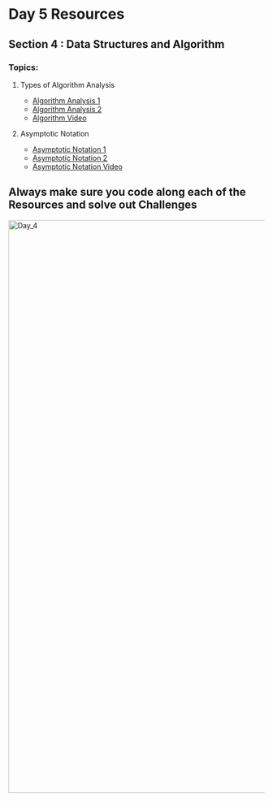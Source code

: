 # Day 5 Resources 

## Section 4 : Data Structures and Algorithm

### Topics:
1. Types of Algorithm Analysis
    * [Algorithm Analysis 1](https://www.geeksforgeeks.org/analysis-of-algorithms-set-1-asymptotic-analysis/?ref=lbp)
    * [Algorithm Analysis 2](https://www.geeksforgeeks.org/analysis-of-algorithms-set-2-asymptotic-analysis/)
    * [Algorithm Video](https://www.youtube.com/watch?v=D6xkbGLQesk)

2. Asymptotic Notation
    * [Asymptotic Notation 1](https://www.geeksforgeeks.org/analysis-of-algorithms-set-3asymptotic-notations/?ref=lbp)
    * [Asymptotic Notation 2](https://www.geeksforgeeks.org/analysis-of-algorithms-set-4-analysis-of-loops/?ref=lbp)
    * [Asymptotic Notation Video](https://www.youtube.com/watch?v=D6xkbGLQesk)


## Always make sure you code along each of the Resources and solve out Challenges 


<img width="1128" alt="Day_4" src="https://user-images.githubusercontent.com/58959180/193210394-49a3b6d2-0fad-4f15-a985-e41557a299d1.jpg">
